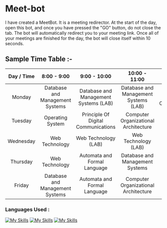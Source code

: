 # Meet-bot

I have created a MeetBot. It is a meeting redirector. At the start of the day, open this bot, and once you have pressed the "GO" button, do not close the tab. The bot will automatically redirect you to your meeting link. Once all of your meetings are finished for the day, the bot will close itself within 10 seconds. 

## Sample Time Table :-

| Day / Time |8:00 - 9:00|9:00 - 10:00 | 10:00 - 11:00 | 11:00 - 12:00 | 12:00 - 13:00 | 13:00 - 14:00 | 16:00 - 18:00 | 
| :----------:|:----------:|:-----------:|:-------------: |:-------------:| :-----:| :-------------: |:-------------:| 
| Monday    | Database and Management Systems | Database and Management Systems (LAB) |Database and Management Systems (LAB) | Principle Of Digital Communications     |   Automata and Formal Language |Computer Organizational Architecture | Free      | 
| Tuesday   | Operating System      |   Principle Of Digital Communications |Computer Organizational Architecture | Automata and Formal Language      |    Web Technology |Free |  Free      |
| Wednesday | Web Technology      |   Web Technology (LAB) |Web Technology (LAB) | Operating System      |   Database and Management Systems |Principle Of Digital Communications | Free      |
| Thursday | Web Technology       |    Automata and Formal Language |Database and Management Systems | Computer Organizational Architecture      |    Principle Of Digital Communications|Free | Business Communication     |
| Friday | Database and Management Systems     |    Automata and Formal Language |Computer Organizational Architecture | Operating System     |    Operating System (LAB) |Operating System (LAB) | Free      |

### Languages Used :
[![My Skills](https://skillicons.dev/icons?i=html)](https://www.w3schools.com/html/)
[![My Skills](https://skillicons.dev/icons?i=css)](https://www.w3schools.com/css/)
[![My Skills](https://skillicons.dev/icons?i=js)](https://www.w3schools.com/js/)
